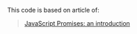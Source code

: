 

This code is based on article of:

> [JavaScript Promises: an introduction](https://web.dev/promises/)